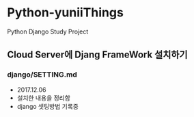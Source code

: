 # Python-yuniiThings
Python Django Study Project

## Cloud Server에 Djang FrameWork 설치하기

### django/SETTING.md
- 2017.12.06
- 설치한 내용을 정리함
- django 셋팅방법 기록중
